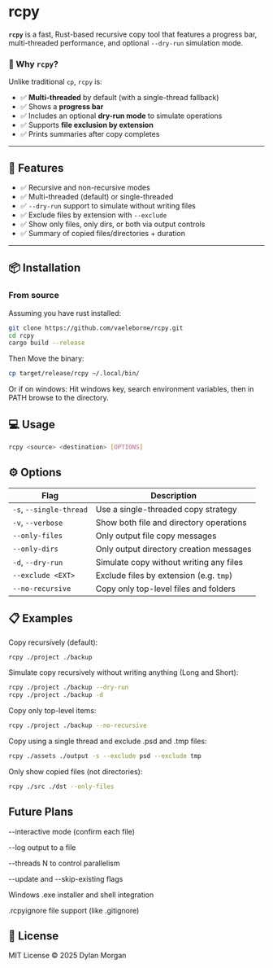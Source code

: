 # rcpy

**`rcpy`** is a fast, Rust-based recursive copy tool that features a progress bar, multi-threaded performance, and optional `--dry-run` simulation mode.

### 🦀 Why `rcpy`?

Unlike traditional `cp`, `rcpy` is:
- ✅ **Multi-threaded** by default (with a single-thread fallback)
- ✅ Shows a **progress bar**
- ✅ Includes an optional **dry-run mode** to simulate operations
- ✅ Supports **file exclusion by extension**
- ✅ Prints summaries after copy completes

---

## 🚀 Features

- ✅ Recursive and non-recursive modes
- ✅ Multi-threaded (default) or single-threaded
- ✅ `--dry-run` support to simulate without writing files
- ✅ Exclude files by extension with `--exclude`
- ✅ Show only files, only dirs, or both via output controls
- ✅ Summary of copied files/directories + duration

---

## 📦 Installation

### From source
Assuming you have rust installed:

```bash
git clone https://github.com/vaeleborne/rcpy.git
cd rcpy
cargo build --release
```

Then Move the binary:

```bash
cp target/release/rcpy ~/.local/bin/
```

Or if on windows: Hit windows key, search environment variables, then in PATH browse to the directory.

## 💻 Usage

```bash
rcpy <source> <destination> [OPTIONS]
```

## ⚙️ Options

| Flag              | Description                                      |
|-------------------|--------------------------------------------------|
| `-s`, `--single-thread` | Use a single-threaded copy strategy       |
| `-v`, `--verbose`       | Show both file and directory operations   |
| `--only-files`          | Only output file copy messages            |
| `--only-dirs`           | Only output directory creation messages   |
| `-d`, `--dry-run`       | Simulate copy without writing any files  |
| `--exclude <EXT>`       | Exclude files by extension (e.g. `tmp`)  |
| `--no-recursive`        | Copy only top-level files and folders    |


## 📋 Examples

Copy recursively (default):
```bash
rcpy ./project ./backup
```
Simulate copy recursively without writing anything (Long and Short):
```bash
rcpy ./project ./backup --dry-run
rcpy ./project ./backup -d
```

Copy only top-level items:
```bash
rcpy ./project ./backup --no-recursive
```

Copy using a single thread and exclude .psd and .tmp files:
```bash
rcpy ./assets ./output -s --exclude psd --exclude tmp
```

Only show copied files (not directories):
```bash
rcpy ./src ./dst --only-files
```

## Future Plans
--interactive mode (confirm each file)

--log output to a file

--threads N to control parallelism

--update and --skip-existing flags

 Windows .exe installer and shell integration

 .rcpyignore file support (like .gitignore)

## 📄 License
MIT License © 2025 Dylan Morgan
